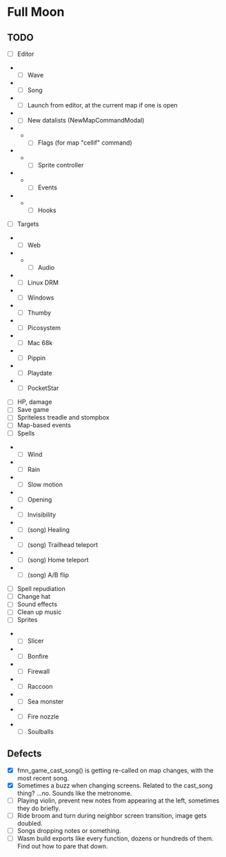 # Full Moon

## TODO

- [ ] Editor
- - [ ] Wave
- - [ ] Song
- - [ ] Launch from editor, at the current map if one is open
- - [ ] New datalists (NewMapCommandModal)
- - - [ ] Flags (for map "cellif" command)
- - - [ ] Sprite controller
- - - [ ] Events
- - - [ ] Hooks
- [ ] Targets
- - [ ] Web
- - - [ ] Audio
- - [ ] Linux DRM
- - [ ] Windows
- - [ ] Thumby
- - [ ] Picosystem
- - [ ] Mac 68k
- - [ ] Pippin
- - [ ] Playdate
- - [ ] PocketStar
- [ ] HP, damage
- [ ] Save game
- [ ] Spriteless treadle and stompbox
- [ ] Map-based events
- [ ] Spells
- - [ ] Wind
- - [ ] Rain
- - [ ] Slow motion
- - [ ] Opening
- - [ ] Invisibility
- - [ ] (song) Healing
- - [ ] (song) Trailhead teleport
- - [ ] (song) Home teleport
- - [ ] (song) A/B flip
- [ ] Spell repudiation
- [ ] Change hat
- [ ] Sound effects
- [ ] Clean up music
- [ ] Sprites
- - [ ] Slicer
- - [ ] Bonfire
- - [ ] Firewall
- - [ ] Raccoon
- - [ ] Sea monster
- - [ ] Fire nozzle
- - [ ] Soulballs

## Defects

- [x] fmn_game_cast_song() is getting re-called on map changes, with the most recent song.
- [x] Sometimes a buzz when changing screens. Related to the cast_song thing? ...no. Sounds like the metronome.
- [ ] Playing violin, prevent new notes from appearing at the left, sometimes they do briefly.
- [ ] Ride broom and turn during neighbor screen transition, image gets doubled.
- [ ] Songs dropping notes or something.
- [ ] Wasm build exports like every function, dozens or hundreds of them. Find out how to pare that down.
